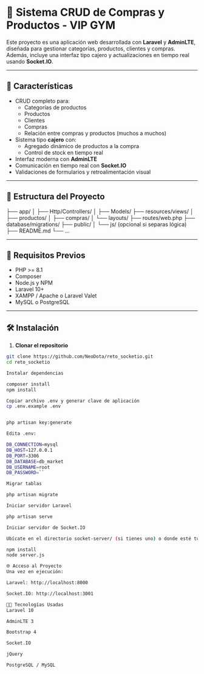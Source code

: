 # 🛒 Sistema CRUD de Compras y Productos - VIP GYM

Este proyecto es una aplicación web desarrollada con **Laravel** y **AdminLTE**, diseñada para gestionar categorías, productos, clientes y compras. Además, incluye una interfaz tipo cajero y actualizaciones en tiempo real usando **Socket.IO**.

---

## 🚀 Características

- CRUD completo para:
  - Categorías de productos
  - Productos
  - Clientes
  - Compras
  - Relación entre compras y productos (muchos a muchos)
- Sistema tipo **cajero** con:
  - Agregado dinámico de productos a la compra
  - Control de stock en tiempo real
- Interfaz moderna con **AdminLTE**
- Comunicación en tiempo real con **Socket.IO**
- Validaciones de formularios y retroalimentación visual

---

## 📂 Estructura del Proyecto

├── app/
│ ├── Http/Controllers/
│ ├── Models/
├── resources/views/
│ ├── productos/
│ ├── compras/
│ └── layouts/
├── routes/web.php
├── database/migrations/
├── public/
│ └── js/ (opcional si separas lógica)
├── README.md
└── ...

---

## 🧾 Requisitos Previos

- PHP >= 8.1
- Composer
- Node.js y NPM
- Laravel 10+
- XAMPP / Apache o Laravel Valet
- MySQL o PostgreSQL

---

## 🛠️ Instalación

1. **Clonar el repositorio**

```bash
git clone https://github.com/NeoDota/reto_socketio.git
cd reto_socketio

Instalar dependencias

composer install
npm install

Copiar archivo .env y generar clave de aplicación
cp .env.example .env


php artisan key:generate

Edita .env:

DB_CONNECTION=mysql
DB_HOST=127.0.0.1
DB_PORT=3306
DB_DATABASE=db_market
DB_USERNAME=root
DB_PASSWORD=``

Migrar tablas

php artisan migrate

Iniciar servidor Laravel

php artisan serve

Iniciar servidor de Socket.IO

Ubícate en el directorio socket-server/ (si tienes uno) o donde esté tu servidor Node.js y ejecuta:

npm install
node server.js

🌐 Acceso al Proyecto
Una vez en ejecución:

Laravel: http://localhost:8000

Socket.IO: http://localhost:3001

🧑‍💻 Tecnologías Usadas
Laravel 10

AdminLTE 3

Bootstrap 4

Socket.IO

jQuery

PostgreSQL / MySQL

